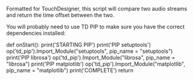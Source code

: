 Formatted for TouchDesigner, this script will compare two audio streams and return the time offset between the two.

You will probably need to use TD PIP to make sure you have the correct dependencies installed:

def onStart():
	print('STARTING PIP')
	print('PIP setuptools')
	op('td_pip').Import_Module("setuptools", pip_name = "setuptools")
	print('PIP librosa')
	op('td_pip').Import_Module("librosa", pip_name = "librosa")
	print('PIP matplotlib')
	op('td_pip').Import_Module("matplotlib", pip_name = "matplotlib")
	print('COMPLETE')
	return